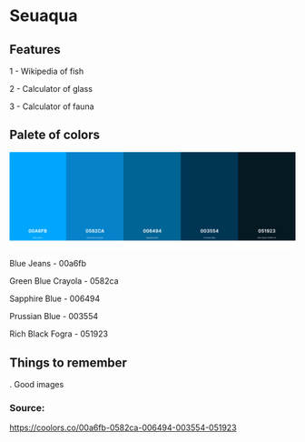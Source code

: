 <h1>Seuaqua</h1>

<h2>Features</h2>
<p>1 - Wikipedia of fish</p>
<p>2 - Calculator of glass</p>
<p>3 - Calculator of fauna</p>


<h2>Palete of colors</h2>

<img src='https://github.com/tiagoschubert/seuaqua/blob/main/image/palete.png?raw=true' alt="palete of colors" width="850px"/>
<p>Blue Jeans - 00a6fb </p>
<p>Green Blue Crayola - 0582ca </p>
<p>Sapphire Blue - 006494</p>
<p>Prussian Blue - 003554</p>
<p>Rich Black Fogra - 051923</p>

<h2>Things to remember</h2>
<p>. Good images</p>

<h3>Source:</h3>
<a href="https://coolors.co/00a6fb-0582ca-006494-003554-051923">https://coolors.co/00a6fb-0582ca-006494-003554-051923</a>
